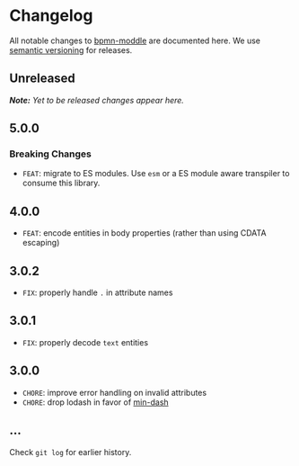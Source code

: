 # Changelog

All notable changes to [bpmn-moddle](https://github.com/bpmn-io/bpmn-moddle) are documented here. We use [semantic versioning](http://semver.org/) for releases.

## Unreleased

___Note:__ Yet to be released changes appear here._

## 5.0.0

### Breaking Changes

* `FEAT`: migrate to ES modules. Use `esm` or a ES module aware transpiler to consume this library.

## 4.0.0

* `FEAT`: encode entities in body properties (rather than using CDATA escaping)

## 3.0.2

* `FIX`: properly handle `.` in attribute names

## 3.0.1

* `FIX`: properly decode `text` entities

## 3.0.0

* `CHORE`: improve error handling on invalid attributes
* `CHORE`: drop lodash in favor of [min-dash](https://github.com/bpmn-io/min-dash)

## ...

Check `git log` for earlier history.